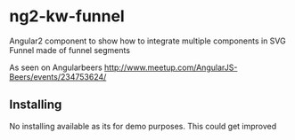 # ng2-kw-funnel
Angular2 component to show how to integrate multiple components in SVG
Funnel made of funnel segments

As seen on Angularbeers http://www.meetup.com/AngularJS-Beers/events/234753624/



## Installing
No installing available as its for demo purposes.
This could get improved
